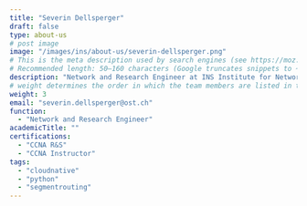 ```yaml
---
title: "Severin Dellsperger"
draft: false
type: about-us
# post image
image: "/images/ins/about-us/severin-dellsperger.png"
# This is the meta description used by search engines (see https://moz.com/learn/seo/meta-description)
# Recommended length: 50–160 characters (Google truncates snippets to ~155–160 characters)
description: "Network and Research Engineer at INS Institute for Networked Solutions in eastern Switzerland."
# weight determines the order in which the team members are listed in the about us page
weight: 3
email: "severin.dellsperger@ost.ch"
function: 
  - "Network and Research Engineer"
academicTitle: ""
certifications:
  - "CCNA R&S"
  - "CCNA Instructor"
tags:
  - "cloudnative"
  - "python"
  - "segmentrouting"
---
```

